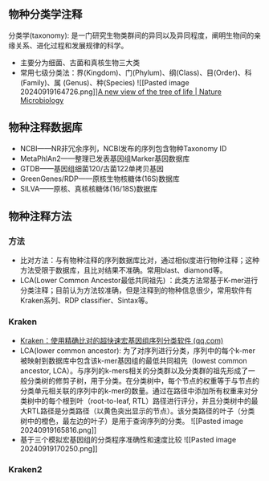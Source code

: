 ## 物种分类学注释
分类学(taxonomy): 是一门研究生物类群间的异同以及异同程度，阐明生物间的亲缘关系、进化过程和发展规律的科学。  
- 主要分为细菌、古菌和真核生物三大类 
- 常用七级分类法：界(Kingdom)、门(Phylum)、纲(Class)、目(Order)、科(Family)、属 (Genus)、种(Species)
![[Pasted image 20240919164726.png]][A new view of the tree of life | Nature Microbiology](https://www.nature.com/articles/nmicrobiol201648)

## 物种注释数据库
- NCBI——NR非冗余序列，NCBI发布的序列包含物种Taxonomy ID  
- MetaPhlAn2——整理已发表基因组Marker基因数据库  
- GTDB——基因组细菌120/古菌122单拷贝基因  
- GreenGenes/RDP——原核生物核糖体(16S)数据库  
- SILVA——原核、真核核糖体(16/18S)数据库  

## 物种注释方法
### 方法
- 比对方法：与有物种注释的序列数据库比对，通过相似度进行物种注释；这种方法受限于数据库，且比对结果不准确。常用blast、diamond等。  
- LCA(Lower Common Ancestor最低共同祖先) ：此类方法常基于K-mer进行分类注释；目前认为方法较准确，但是注释到的物种信息很少，常用软件有Kraken系列、RDP classifier、Sintax等。

### Kraken
- [Kraken：使用精确比对的超快速宏基因组序列分类软件 (qq.com)](https://mp.weixin.qq.com/s/-02ebEOU3yk82xbYVFlbVQ)
- LCA(lower common ancestor):
  为了对序列进行分类，序列中的每个k-mer被映射到数据库中包含该k-mer基因组的最低共同祖先（lowest common ancestor, LCA）。与序列的k-mers相关的分类群以及分类群的祖先形成了一般分类树的修剪子树，用于分类。在分类树中，每个节点的权重等于与节点的分类单元相关联的序列中的k-mer的数量。通过在路径中添加所有权重来对分类树中的每个根到叶（root-to-leaf, RTL）路径进行评分，并且分类树中的最大RTL路径是分类路径（以黄色突出显示的节点）。该分类路径的叶子（分类树中的橙色，最左边的叶子）是用于查询序列的分类。
  ![[Pasted image 20240919165816.png]]
- 基于三个模拟宏基因组的分类程序准确性和速度比较
  ![[Pasted image 20240919170250.png]]

### Kraken2
